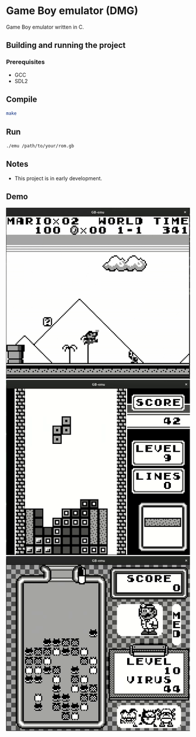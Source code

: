 # Game Boy emulator (DMG)

Game Boy emulator written in C.

## Building and running the project
### Prerequisites

- GCC
- SDL2

## Compile
```bash
make
```
## Run
```bash
./emu /path/to/your/rom.gb
```

## Notes
- This project is in early development.

## Demo

![Super Mario Land](images/SuperMarioLand.gif)
![Tetris](images/Tetris.gif)
![Dr. Mario](images/DrMario.gif)